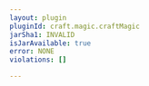 ```yaml
---
layout: plugin
pluginId: craft.magic.craftMagic
jarSha1: INVALID
isJarAvailable: true
error: NONE
violations: []

---
```

